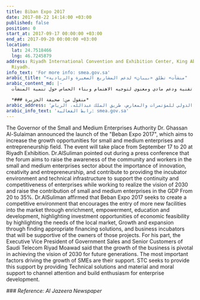 ```yaml
---
title: Biban Expo 2017
date: 2017-08-22 14:14:00 +03:00
published: false
position: 0
start_at: 2017-09-17 00:00:00 +03:00
end_at: 2017-09-20 00:00:00 +03:00
location:
  lat: 24.7518466
  lng: 46.7245879
address: Riyadh International Convention and Exhibition Center, King Abdullah Road,
  Riyadh.
info_text: 'For more info: smea.gov.sa'
arabic_title: "«منشآت» تطلق «بيبان» لدعم المشاريع الصغيرة والريادية"
arabic_content_md: |-
  أعلن محافظ هيئة المنشآت الصغيرة والمتوسطة (منشآت) الدكتور غسان السليمان إطلاق ملتقى «بيبان 2017» الهادف إلى فتح آفاق نمو للمنشآت الصغيرة والمتوسطة وريادة الأعمال وتسهيل إجراءاتها، حيث سيقام على مدار 4 أيام في الفترة ما بين 17 إلى20 سبتمبر المقبل في مركز الرياض للمعارض والمؤتمرات. وأوضح خلال مؤتمر صحفي أمس أن الملتقى يهدف إلى زيادة وعي المجتمع والعاملين في قطاع المنشآت الصغيرة والمتوسطة بأهمية الابتكار والإبداع وريادة الأعمال، والإسهام في توفير البيئة الحاضنة والبنية التحتية التقنية الداعمة لاستمرارية وتنافسية المنشآت في ظل العمل على تحقيق رؤية2030 ورفع إسهام المنشآت الصغيرة والمتوسطة في الناتج المحلي من 20 إلى 35%. وأكد السليمان أن «بيبان 2017» يسعى إلى إنشاء بيئة تنافسية تشجع دخول المزيد من المنشآت الجديدة إلى السوق، وذلك عبر الإثراء والتمكين والتثقيف والتطوير، وإبراز الفرص الاستثمارية ذات الجدوى الاقتصادية المتاحة من خلال إبراز احتياجات السوق المحلي، إضافة إلى العمل على تمكين المنشآت القائمة بالاستمرار والنمو والتوسع من خلال إيجاد الحلول التمويلية المناسبة، وحاضنات الأعمال التي ستكون داعمة لأصحاب تلك المشاريع. من جهته بين نائب الرئيس التنفيذي للمبيعات الحكومية وكبار العملاء في شركة الاتصالات السعودية رياض معوض أن نمو أعمال المنشآت محوري في تحقيق رؤية 2030 للأجيال المقبلة، ومن أهم العوامل الدافعة لنمو المنشآت الصغيرة والمتوسطة هو دعمهم, و»الاتصالات» تسعى لتوفير هذا الدعم من خلال توفير حلول تقنية ودعم مادي ومعنوي لتوجيه الاهتمام وبناء الحماس حول تنمية المنشآت.

  *### منقول من: صحيفة الجزيرة*
arabic_address: 'مركز الرياض الدولي للمؤتمرات والمعارض، طريق الملك عبدالله، الرياض '
arabic_info_text: 'رابط الفعالية: smea.gov.sa'
---
```


The Governor of the Small and Medium Enterprises Authority Dr. Ghassan Al-Sulaiman announced the launch of the "Beban Expo 2017", which aims to increase the growth opportunities for small and medium enterprises and entrepreneurship field. The event will take place from September 17 to 20 at Riyadh Exhibition. Dr.AlSuliman pointed out during a press conference that the forum aims to raise the awareness of the community and workers in the small and medium enterprises sector about the importance of innovation, creativity and entrepreneurship, and contribute to providing the incubator environment and technical infrastructure to support the continuity and competitiveness of enterprises while working to realize the vision of 2030 and raise the contribution of small and medium enterprises in the GDP From 20 to 35%. Dr.AlSuliman affirmed that Beban Expo 2017 seeks to create a competitive environment that encourages the entry of more new facilities into the market through enrichment, empowerment, education and development, highlighting investment opportunities of economic feasibility by highlighting the needs of the local market, Growth and expansion through finding appropriate financing solutions, and business incubators that will be supportive of the owners of those projects. For his part, the Executive Vice President of Government Sales and Senior Customers of Saudi Telecom Riyad Moawad said that the growth of the business is pivotal in achieving the vision of 2030 for future generations. The most important factors driving the growth of SMEs are their support. STC seeks to provide this support by providing Technical solutions and material and moral support to channel attention and build enthusiasm for enterprise development.

*### Reference: Al Jazeera Newspaper*
